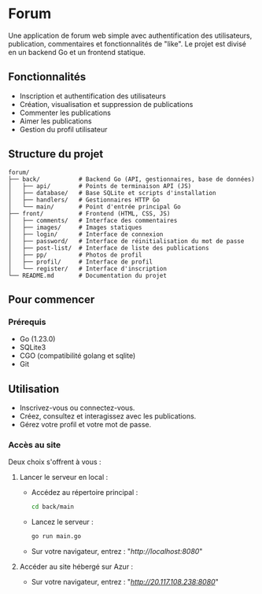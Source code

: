 # Forum

Une application de forum web simple avec authentification des utilisateurs, publication, commentaires et fonctionnalités de "like". Le projet est divisé en un backend Go et un frontend statique.

## Fonctionnalités

- Inscription et authentification des utilisateurs
- Création, visualisation et suppression de publications
- Commenter les publications
- Aimer les publications
- Gestion du profil utilisateur

## Structure du projet

```
forum/
├── back/           # Backend Go (API, gestionnaires, base de données)
│   ├── api/        # Points de terminaison API (JS)
│   ├── database/   # Base SQLite et scripts d'installation
│   ├── handlers/   # Gestionnaires HTTP Go
│   └── main/       # Point d'entrée principal Go
├── front/          # Frontend (HTML, CSS, JS)
│   ├── comments/   # Interface des commentaires
│   ├── images/     # Images statiques
│   ├── login/      # Interface de connexion
│   ├── password/   # Interface de réinitialisation du mot de passe
│   ├── post-list/  # Interface de liste des publications
│   ├── pp/         # Photos de profil
│   ├── profil/     # Interface de profil
│   └── register/   # Interface d'inscription
└── README.md       # Documentation du projet
```

## Pour commencer

### Prérequis

- Go (1.23.0)
- SQLite3
- CGO (compatibilité golang et sqlite)
- Git

## Utilisation

- Inscrivez-vous ou connectez-vous.
- Créez, consultez et interagissez avec les publications.
- Gérez votre profil et votre mot de passe.

### Accès au site

Deux choix s'offrent à vous :

1.  Lancer le serveur en local :

    - Accédez au répertoire principal :
      ```bash
      cd back/main
      ```
    - Lancez le serveur :
      ```bash
      go run main.go
      ```
    - Sur votre navigateur, entrez :
      "_http://localhost:8080_"

2.  Accéder au site hébergé sur Azur :

    - Sur votre navigateur, entrez :
      "*http://20.117.108.238:8080*"
